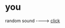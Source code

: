 # you
random sound ----> [click](https://cdn.discordapp.com/attachments/867375608261640205/867375926803169290/dynamic_a_level_1.mp3)
